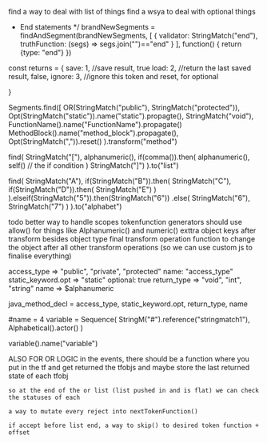 find a way to deal with list of things 
find a wsya to deal with optional things 


 * End statements 
 */
brandNewSegments = findAndSegment(brandNewSegments, [
    {
        validator: StringMatch("end"), 
        truthFunction: (segs) => segs.join("")=="end"
    }
], function() { 
    return {type: "end"}
}) 

const returns = { 
    save: 1, //save result, true 
    load: 2, //return the last saved result, false,
    ignore: 3, //ignore this token and reset, for optional

}

Segments.find([
    OR(StringMatch("public"), StringMatch("protected")),
    Opt(StringMatch("static")).name("static").propagte(),
    StringMatch("void"), 
    FunctionName().name("FunctionName").propagate()
    MethodBlock().name("method_block").propagate(),
    Opt(StringMatch(",")).reset() 
).transform("method") 



find(
    StringMatch("["),
    alphanumeric(),
    if(comma()).then(
        alphanumeric(), 
        self() // the if condition
    )
    StringMatch("]")
).to("list")

find(
    StringMatch("A"), 
    if(StringMatch("B")).then(
        StringMatch("C"),
        if(StringMatch("D")).then(
            StringMatch("E")
        )
    ).elseif(StringMatch("5")).then(StringMatch("6"))
    .else(
        StringMatch("6"),
        StringMatch("7")
    )
).to("alphabet")

todo 
better way to handle scopes 
tokenfunction generators should use allow() for things like Alphanumeric() and numeric()
exttra object keys after transform besides object type 
final transform operation function to change the object after all other transform operations (so we can use custom js to finalise everything)


access_type => "public", "private", "protected" 
    name: "access_type"
static_keyword.opt => "static" 
    optional: true 
return_type => "void", "int", "string"
name => $alphanumeric

java_method_decl = access_type, static_keyword.opt, return_type, name



#name = 4 
variable = Sequence(
    StringM("#").reference("stringmatch1"), 
    Alphabetical().actor()
)

variable().name("variable")

ALSO FOR OR LOGIC 
in the events, there should be a function where you put in the tf and get returned the tfobjs 
    and maybe store the last returned state of each tfobj

    so at the end of the or list (list pushed in and is flat) we can check the statuses of each 

    a way to mutate every reject into nextTokenFunction() 

    if accept before list end, a way to skip() to desired token function + offset


